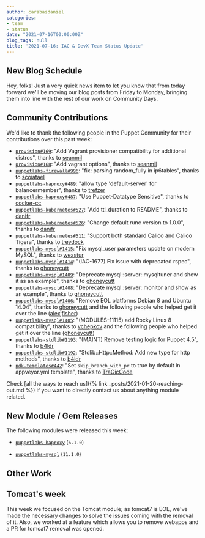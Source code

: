 ```yaml
---
author: carabasdaniel
categories:
- team
- status
date: "2021-07-16T00:00:00Z"
blog_tags: null
title: '2021-07-16: IAC & DevX Team Status Update'
---
```


## New Blog Schedule

Hey, folks! Just a very quick news item to let you know that from today forward we'll be moving our blog posts from Friday to Monday, bringing them into line with the rest of our work on Community Days.

## Community Contributions

We'd like to thank the following people in the Puppet Community for their contributions over this past week:

- [`provision#169`][provision-pr-169]: "Add Vagrant provisioner compatibility for additional distros", thanks to [seanmil][seanmil]
- [`provision#168`][provision-pr-168]: "Add vagrant options", thanks to [seanmil][seanmil]
- [`puppetlabs-firewall#996`][puppetlabs-firewall-pr-996]: "fix: parsing random_fully in ip6tables", thanks to [scoiatael][scoiatael]
- [`puppetlabs-haproxy#489`][puppetlabs-haproxy-pr-489]: "allow type 'default-server' for balancermember", thanks to [trefzer][trefzer]
- [`puppetlabs-haproxy#487`][puppetlabs-haproxy-pr-487]: "Use Puppet-Datatype Sensitive", thanks to [cocker-cc][cocker-cc]
- [`puppetlabs-kubernetes#527`][puppetlabs-kubernetes-pr-527]: "Add ttl_duration to README", thanks to [danifr][danifr]
- [`puppetlabs-kubernetes#526`][puppetlabs-kubernetes-pr-526]: "Change default runc version to 1.0.0", thanks to [danifr][danifr]
- [`puppetlabs-kubernetes#511`][puppetlabs-kubernetes-pr-511]: "Support both standard Calico and Calico Tigera", thanks to [treydock][treydock]
- [`puppetlabs-mysql#1415`][puppetlabs-mysql-pr-1415]: "Fix mysql_user parameters update on modern MySQL", thanks to [weastur][weastur]
- [`puppetlabs-mysql#1414`][puppetlabs-mysql-pr-1414]: "(IAC-1677) Fix issue with deprecated rspec", thanks to [ghoneycutt][ghoneycutt]
- [`puppetlabs-mysql#1409`][puppetlabs-mysql-pr-1409]: "Deprecate mysql::server::mysqltuner and show it as an example", thanks to [ghoneycutt][ghoneycutt]
- [`puppetlabs-mysql#1408`][puppetlabs-mysql-pr-1408]: "Deprecate mysql::server::monitor and show as an example", thanks to [ghoneycutt][ghoneycutt]
- [`puppetlabs-mysql#1406`][puppetlabs-mysql-pr-1406]: "Remove EOL platforms Debian 8 and Ubuntu 14.04", thanks to [ghoneycutt][ghoneycutt] and the following people who helped get it over the line ([alexjfisher][alexjfisher])
- [`puppetlabs-mysql#1405`][puppetlabs-mysql-pr-1405]: "(MODULES-11115) add Rocky Linux 8 compatibility", thanks to [vchepkov][vchepkov] and the following people who helped get it over the line ([ghoneycutt][ghoneycutt])
- [`puppetlabs-stdlib#1193`][puppetlabs-stdlib-pr-1193]: "(MAINT) Remove testing logic for Puppet 4.5", thanks to [b4ldr][b4ldr]
- [`puppetlabs-stdlib#1192`][puppetlabs-stdlib-pr-1192]: "Stdlib::Http::Method: Add new type for http methods", thanks to [b4ldr][b4ldr]
- [`pdk-templates#442`][pdk-templates-pr-442]: "Set `skip_branch_with_pr` to true by default in appveyor.yml template", thanks to [TraGicCode][TraGicCode]

Check [all the ways to reach us]({% link _posts/2021-01-20-reaching-out.md %}) if you want to directly contact us about anything module related.

## New Module / Gem Releases

The following modules were released this week:

- [`puppetlabs-haproxy`][puppetlabs-haproxy] (`6.1.0`)
- [`puppetlabs-mysql`][puppetlabs-mysql] (`11.1.0`)

  [puppetlabs-haproxy]: https://github.com/puppetlabs/puppetlabs-haproxy
  [puppetlabs-mysql]: http://github.com/puppetlabs/puppetlabs-mysql
  [provision-pr-169]: https://github.com/puppetlabs/provision/pull/169
  [seanmil]: https://github.com/seanmil
  [provision-pr-168]: https://github.com/puppetlabs/provision/pull/168
  [puppetlabs-firewall-pr-996]: https://github.com/puppetlabs/puppetlabs-firewall/pull/996
  [scoiatael]: https://github.com/scoiatael
  [puppetlabs-haproxy-pr-489]: https://github.com/puppetlabs/puppetlabs-haproxy/pull/489
  [trefzer]: https://github.com/trefzer
  [puppetlabs-haproxy-pr-487]: https://github.com/puppetlabs/puppetlabs-haproxy/pull/487
  [cocker-cc]: https://github.com/cocker-cc
  [puppetlabs-kubernetes-pr-527]: https://github.com/puppetlabs/puppetlabs-kubernetes/pull/527
  [danifr]: https://github.com/danifr
  [puppetlabs-kubernetes-pr-526]: https://github.com/puppetlabs/puppetlabs-kubernetes/pull/526
  [puppetlabs-kubernetes-pr-511]: https://github.com/puppetlabs/puppetlabs-kubernetes/pull/511
  [treydock]: https://github.com/treydock
  [puppetlabs-mysql-pr-1415]: https://github.com/puppetlabs/puppetlabs-mysql/pull/1415
  [weastur]: https://github.com/weastur
  [puppetlabs-mysql-pr-1414]: https://github.com/puppetlabs/puppetlabs-mysql/pull/1414
  [ghoneycutt]: https://github.com/ghoneycutt
  [puppetlabs-mysql-pr-1409]: https://github.com/puppetlabs/puppetlabs-mysql/pull/1409
  [puppetlabs-mysql-pr-1408]: https://github.com/puppetlabs/puppetlabs-mysql/pull/1408
  [puppetlabs-mysql-pr-1406]: https://github.com/puppetlabs/puppetlabs-mysql/pull/1406
  [alexjfisher]: https://github.com/alexjfisher
  [puppetlabs-mysql-pr-1405]: https://github.com/puppetlabs/puppetlabs-mysql/pull/1405
  [vchepkov]: https://github.com/vchepkov
  [puppetlabs-stdlib-pr-1193]: https://github.com/puppetlabs/puppetlabs-stdlib/pull/1193
  [b4ldr]: https://github.com/b4ldr
  [puppetlabs-stdlib-pr-1192]: https://github.com/puppetlabs/puppetlabs-stdlib/pull/1192
  [pdk-templates-pr-442]: https://github.com/puppetlabs/pdk-templates/pull/442
  [TraGicCode]: https://github.com/TraGicCode

## Other Work

## Tomcat's week

This week we focused on the Tomcat module; as tomcat7 is EOL, we've made the necessary changes to solve the issues coming with the removal of it. Also, we worked at a feature which allows you to remove webapps and a PR for tomcat7 removal was opened.

<!-- check https://tickets.puppetlabs.com/secure/RapidBoard.jspa?rapidView=1176&quickFilter=8745 for other tickets closed out this week that should be mentioned here -->

  [Adrian]:             https://github.com/adrianiurca
  [Ben]:                https://github.com/binford2k
  [Ciaran]:             https://github.com/sanfrancrisko
  [Daiana]:             https://github.com/daianamezdrea
  [Danny]:              https://github.com/carabasdaniel
  [DavidArmstrong]:     https://github.com/da-ar
  [DavidSchmitt]:       https://github.com/DavidS
  [DavidSwan]:          https://github.com/david22swan
  [Disha]:              https://github.com/Disha-maker
  [James]:              https://github.com/jpogran
  [Lore]:               https://github.com/lionce
  [Michael]:            https://github.com/michaeltlombardi
  [Paula]:              https://github.com/pmcmaw
  [Sheena]:             https://github.com/sheenaajay
  [Supported Modules]:  https://puppetlabs.github.io/iac/modules/
  [Tools]:              https://puppetlabs.github.io/iac/tools/
